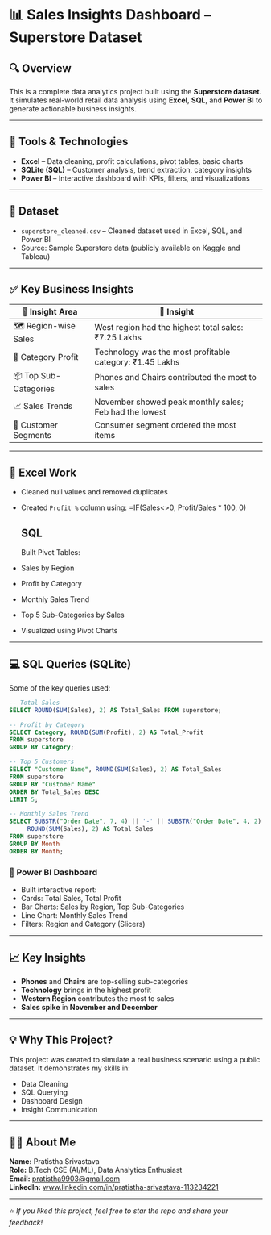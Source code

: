 
# 📊 Sales Insights Dashboard – Superstore Dataset

## 🔍 Overview
This is a complete data analytics project built using the **Superstore dataset**. It simulates real-world retail data analysis using **Excel**, **SQL**, and **Power BI** to generate actionable business insights.

---

## 🧰 Tools & Technologies
- **Excel** – Data cleaning, profit calculations, pivot tables, basic charts
- **SQLite (SQL)** – Customer analysis, trend extraction, category insights
- **Power BI** – Interactive dashboard with KPIs, filters, and visualizations

---

## 📁 Dataset
- `superstore_cleaned.csv` – Cleaned dataset used in Excel, SQL, and Power BI
- Source: Sample Superstore data (publicly available on Kaggle and Tableau)

---

## ✅ Key Business Insights

| 🔹 Insight Area         | 📌 Insight                                                                 |
|------------------------|--------------------------------------------------------------------------|
| 🗺️ Region-wise Sales     | West region had the highest total sales: ₹7.25 Lakhs                    |
| 💼 Category Profit       | Technology was the most profitable category: ₹1.45 Lakhs                |
| 📦 Top Sub-Categories   | Phones and Chairs contributed the most to sales                         |
| 📈 Sales Trends         | November showed peak monthly sales; Feb had the lowest                  |
| 👥 Customer Segments    | Consumer segment ordered the most items                                 |

---

## 📌 Excel Work
- Cleaned null values and removed duplicates
- Created `Profit %` column using:
=IF(Sales<>0, Profit/Sales * 100, 0)

  ## SQL
   Built Pivot Tables:
- Sales by Region
- Profit by Category
- Monthly Sales Trend
- Top 5 Sub-Categories by Sales
- Visualized using Pivot Charts

---

## 💻 SQL Queries (SQLite)
Some of the key queries used:

```sql
-- Total Sales
SELECT ROUND(SUM(Sales), 2) AS Total_Sales FROM superstore;

-- Profit by Category
SELECT Category, ROUND(SUM(Profit), 2) AS Total_Profit
FROM superstore
GROUP BY Category;

-- Top 5 Customers
SELECT "Customer Name", ROUND(SUM(Sales), 2) AS Total_Sales
FROM superstore
GROUP BY "Customer Name"
ORDER BY Total_Sales DESC
LIMIT 5;

-- Monthly Sales Trend
SELECT SUBSTR("Order Date", 7, 4) || '-' || SUBSTR("Order Date", 4, 2) AS Month,
     ROUND(SUM(Sales), 2) AS Total_Sales
FROM superstore
GROUP BY Month
ORDER BY Month;

```
### 📌 Power BI Dashboard
  - Built interactive report:
  - Cards: Total Sales, Total Profit
  - Bar Charts: Sales by Region, Top Sub-Categories
  - Line Chart: Monthly Sales Trend
  - Filters: Region and Category (Slicers)

---

## 📈 Key Insights

- **Phones** and **Chairs** are top-selling sub-categories
- **Technology** brings in the highest profit
- **Western Region** contributes the most to sales
- **Sales spike** in **November and December**

-----

## 💡 Why This Project?

This project was created to simulate a real business scenario using a public dataset. It demonstrates my skills in:
- Data Cleaning
- SQL Querying
- Dashboard Design
- Insight Communication

---

## 👩‍💻 About Me

**Name:** Pratistha Srivastava  
**Role:** B.Tech CSE (AI/ML), Data Analytics Enthusiast  
**Email:** pratistha9903@gmail.com  
**LinkedIn:** www.linkedin.com/in/pratistha-srivastava-113234221

---

⭐ *If you liked this project, feel free to star the repo and share your feedback!*
